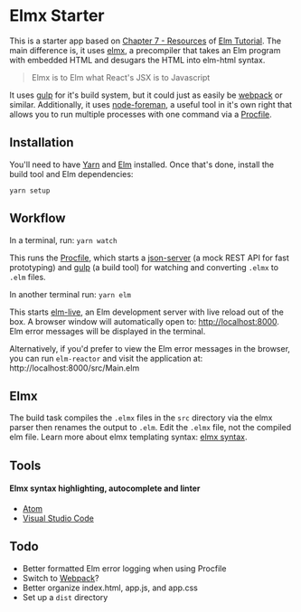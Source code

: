 Elmx Starter
=======================

This is a starter app based on [Chapter 7 - Resources](https://www.elm-tutorial.org/en/07-routing/cover.html) of [Elm Tutorial](https://www.elm-tutorial.org/en/). The main difference is, it uses [elmx](https://github.com/pzavolinsky/elmx), a precompiler that takes an Elm program with embedded HTML and desugars the HTML into elm-html syntax.

> Elmx is to Elm what React's JSX is to Javascript

It uses [gulp](https://github.com/gulpjs/gulp) for it's build system, but it could just as easily be [webpack](https://github.com/pzavolinsky/elmx#webpack-integration) or similar. Additionally, it uses [node-foreman](https://github.com/strongloop/node-foreman), a useful tool in it's own right that allows you to run multiple processes with one command via a [Procfile](/Procfile).


Installation
------------

You'll need to have [Yarn](https://yarnpkg.com/en/docs/install) and [Elm](https://guide.elm-lang.org/install.html) installed. Once that's done, install the build tool and Elm dependencies:

```shell
yarn setup
```


Workflow
------------

In a terminal, run: `yarn watch`

This runs the [Procfile](/Procfile), which starts a [json-server](https://github.com/typicode/json-server) (a mock REST API for fast prototyping) and [gulp](/gulpfile.js) (a build tool) for watching and converting `.elmx` to `.elm` files.

In another terminal run: `yarn elm`

This starts [elm-live](https://github.com/tomekwi/elm-live), an Elm development server with live reload out of the box. A browser window will automatically open to: [http://localhost:8000](http://localhost:8000). Elm error messages will be displayed in the terminal.

Alternatively, if you'd prefer to view the Elm error messages in the browser, you can run `elm-reactor` and visit the application at: http://localhost:8000/src/Main.elm


Elmx
------------

The build task compiles the `.elmx` files in the `src` directory via the elmx parser then renames the output to `.elm`. Edit the `.elmx` file, not the compiled elm file. Learn more about elmx templating syntax: [elmx syntax](https://github.com/pzavolinsky/elmx#syntax).


Tools
------------

#### Elmx syntax highlighting, autocomplete and linter

- [Atom](https://atom.io/packages/language-elmx)
- [Visual Studio Code](https://marketplace.visualstudio.com/items?itemName=realazy.elmx)


Todo
------------

- Better formatted Elm error logging when using Procfile
- Switch to [Webpack](https://github.com/pzavolinsky/elmx#webpack-integration)?
- Better organize index.html, app.js, and app.css
- Set up a `dist` directory
